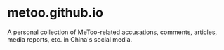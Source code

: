 # metoo.github.io
A personal collection of MeToo-related accusations, comments, articles, media reports, etc. in China's social media.
